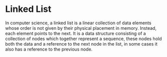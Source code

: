 # Linked List

In computer science, a linked list is a linear collection of data elements whose order is not given by their physical placement in memory. Instead, each element points to the next. It is a data structure consisting of a collection of nodes which together represent a sequence, these nodes hold both the data and a reference to the next node in the list, in some cases it also has a reference to the previous node.